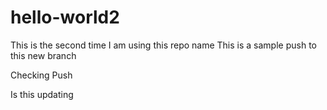 # hello-world2
This is the second time I am using this repo name
This is a sample push to this new branch

Checking Push

Is this updating
